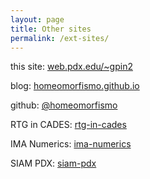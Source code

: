 ```yaml
---
layout: page
title: Other sites
permalink: /ext-sites/
---
```


this site: [web.pdx.edu/~gpin2](https://web.pdx.edu/~gpin2/)

blog: [homeomorfismo.github.io](https://homeomorfismo.github.io/)

github: [@homeomorfismo](https://github.com/homeomorfismo/)

RTG in CADES: [rtg-in-cades](https://sites.google.com/pdx.edu/rtg-in-cades)

IMA Numerics: [ima-numerics](https://sites.google.com/view/ima-numerics/home)

SIAM PDX: [siam-pdx](https://sites.google.com/pdx.edu/siampdx/home)
